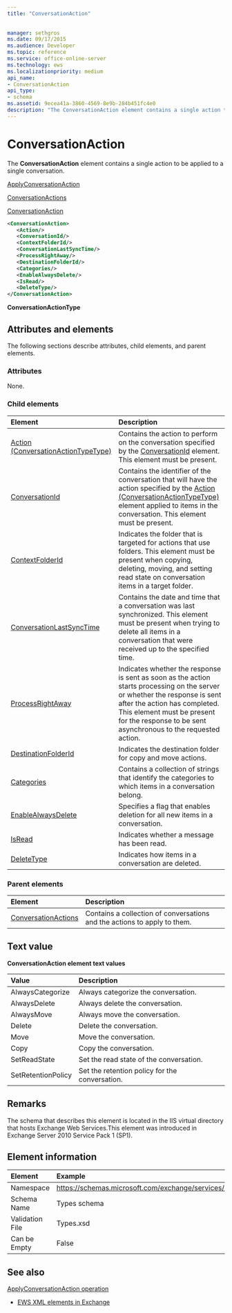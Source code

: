 ```yaml
---
title: "ConversationAction"
 
 
manager: sethgros
ms.date: 09/17/2015
ms.audience: Developer
ms.topic: reference
ms.service: office-online-server
ms.technology: ews
ms.localizationpriority: medium
api_name:
- ConversationAction
api_type:
- schema
ms.assetid: 9ecea41a-3860-4569-8e9b-284b451fc4e0
description: "The ConversationAction element contains a single action to be applied to a single conversation."
---
```


# ConversationAction

The **ConversationAction** element contains a single action to be applied to a single conversation. 
  
[ApplyConversationAction](applyconversationaction.md)
  
[ConversationActions](conversationactions.md)
  
[ConversationAction](conversationaction.md)
  
```XML
<ConversationAction>
   <Action/>
   <ConversationId/>
   <ContextFolderId/>
   <ConversationLastSyncTime/>
   <ProcessRightAway/>
   <DestinationFolderId/>
   <Categories/>
   <EnableAlwaysDelete/>
   <IsRead/>
   <DeleteType/>
</ConversationAction>
```

 **ConversationActionType**
## Attributes and elements

The following sections describe attributes, child elements, and parent elements.
  
### Attributes

None.
  
### Child elements

|**Element**|**Description**|
|:-----|:-----|
|[Action (ConversationActionTypeType)](action-conversationactiontypetype.md) <br/> |Contains the action to perform on the conversation specified by the [ConversationId](conversationid.md) element. This element must be present.  <br/> |
|[ConversationId](conversationid.md) <br/> |Contains the identifier of the conversation that will have the action specified by the [Action (ConversationActionTypeType)](action-conversationactiontypetype.md) element applied to items in the conversation. This element must be present.  <br/> |
|[ContextFolderId](contextfolderid.md) <br/> |Indicates the folder that is targeted for actions that use folders. This element must be present when copying, deleting, moving, and setting read state on conversation items in a target folder.  <br/> |
|[ConversationLastSyncTime](conversationlastsynctime.md) <br/> |Contains the date and time that a conversation was last synchronized. This element must be present when trying to delete all items in a conversation that were received up to the specified time.  <br/> |
|[ProcessRightAway](processrightaway.md) <br/> |Indicates whether the response is sent as soon as the action starts processing on the server or whether the response is sent after the action has completed. This element must be present for the response to be sent asynchronous to the requested action.  <br/> |
|[DestinationFolderId](destinationfolderid.md) <br/> |Indicates the destination folder for copy and move actions.  <br/> |
|[Categories](categories-ex15websvcsotherref.md) <br/> |Contains a collection of strings that identify the categories to which items in a conversation belong.  <br/> |
|[EnableAlwaysDelete](enablealwaysdelete.md) <br/> |Specifies a flag that enables deletion for all new items in a conversation.  <br/> |
|[IsRead](isread.md) <br/> |Indicates whether a message has been read.  <br/> |
|[DeleteType](deletetype.md) <br/> |Indicates how items in a conversation are deleted.  <br/> |
   
### Parent elements

|**Element**|**Description**|
|:-----|:-----|
|[ConversationActions](conversationactions.md) <br/> |Contains a collection of conversations and the actions to apply to them.  <br/> |
   
## Text value

**ConversationAction element text values**

|**Value**|**Description**|
|:-----|:-----|
|AlwaysCategorize  <br/> |Always categorize the conversation.  <br/> |
|AlwaysDelete  <br/> |Always delete the conversation.  <br/> |
|AlwaysMove  <br/> |Always move the conversation.  <br/> |
|Delete  <br/> |Delete the conversation.  <br/> |
|Move  <br/> |Move the conversation.  <br/> |
|Copy  <br/> |Copy the conversation.  <br/> |
|SetReadState  <br/> |Set the read state of the conversation.  <br/> |
|SetRetentionPolicy  <br/> |Set the retention policy for the conversation.  <br/> |
   
## Remarks

The schema that describes this element is located in the IIS virtual directory that hosts Exchange Web Services.This element was introduced in Exchange Server 2010 Service Pack 1 (SP1).
  
## Element information

| Element | Example |
|:-----|:-----|
|Namespace  <br/> |https://schemas.microsoft.com/exchange/services/2006/types  <br/> |
|Schema Name  <br/> |Types schema  <br/> |
|Validation File  <br/> |Types.xsd  <br/> |
|Can be Empty  <br/> |False  <br/> |
   
## See also



[ApplyConversationAction operation](applyconversationaction-operation.md)


- [EWS XML elements in Exchange](ews-xml-elements-in-exchange.md)

